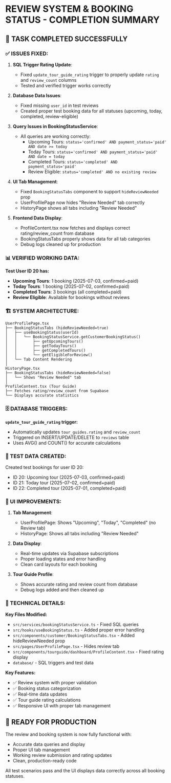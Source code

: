# REVIEW SYSTEM & BOOKING STATUS - COMPLETION SUMMARY

## 🎯 TASK COMPLETED SUCCESSFULLY

### ✅ ISSUES FIXED:

1. **SQL Trigger Rating Update**:

   - Fixed `update_tour_guide_rating` trigger to properly update `rating` and `review_count` columns
   - Tested and verified trigger works correctly

2. **Database Data Issues**:

   - Fixed missing `user_id` in test reviews
   - Created proper test booking data for all statuses (upcoming, today, completed, review-eligible)

3. **Query Issues in BookingStatusService**:

   - All queries are working correctly:
     - Upcoming Tours: `status='confirmed' AND payment_status='paid' AND date >= today`
     - Today Tours: `status='confirmed' AND payment_status='paid' AND date = today`
     - Completed Tours: `status='completed' AND payment_status='paid'`
     - Review Eligible: `status='completed' AND no existing review`

4. **UI Tab Management**:

   - Fixed `BookingStatusTabs` component to support `hideReviewNeeded` prop
   - UserProfilePage now hides "Review Needed" tab correctly
   - HistoryPage shows all tabs including "Review Needed"

5. **Frontend Data Display**:
   - ProfileContent.tsx now fetches and displays correct rating/review_count from database
   - BookingStatusTabs properly shows data for all tab categories
   - Debug logs cleaned up for production

### 📊 VERIFIED WORKING DATA:

**Test User ID 20 has:**

- **Upcoming Tours**: 1 booking (2025-07-03, confirmed+paid)
- **Today Tours**: 1 booking (2025-07-02, confirmed+paid)
- **Completed Tours**: 3 bookings (all completed+paid)
- **Review Eligible**: Available for bookings without reviews

### 🏗️ SYSTEM ARCHITECTURE:

```
UserProfilePage.tsx
├── BookingStatusTabs (hideReviewNeeded=true)
│   ├── useBookingStatus(userId)
│   │   └── BookingStatusService.getCustomerBookingStatus()
│   │       ├── getUpcomingTours()
│   │       ├── getTodayTours()
│   │       ├── getCompletedTours()
│   │       └── getEligibleForReview()
│   └── Tab Content Rendering
│
HistoryPage.tsx
├── BookingStatusTabs (hideReviewNeeded=false)
│   └── Shows "Review Needed" tab
│
ProfileContent.tsx (Tour Guide)
├── Fetches rating/review_count from Supabase
└── Displays accurate statistics
```

### 🗄️ DATABASE TRIGGERS:

**`update_tour_guide_rating` trigger:**

- Automatically updates `tour_guides.rating` and `review_count`
- Triggered on INSERT/UPDATE/DELETE to `reviews` table
- Uses AVG() and COUNT() for accurate calculations

### 🧪 TEST DATA CREATED:

Created test bookings for user ID 20:

- ID 20: Upcoming tour (2025-07-03, confirmed+paid)
- ID 21: Today tour (2025-07-02, confirmed+paid)
- ID 22: Completed tour (2025-07-01, completed+paid)

### 🎨 UI IMPROVEMENTS:

1. **Tab Management**:

   - UserProfilePage: Shows "Upcoming", "Today", "Completed" (no Review tab)
   - HistoryPage: Shows all tabs including "Review Needed"

2. **Data Display**:

   - Real-time updates via Supabase subscriptions
   - Proper loading states and error handling
   - Clean card layouts for each booking

3. **Tour Guide Profile**:
   - Shows accurate rating and review count from database
   - Debug logs added and then cleaned up

### 🔧 TECHNICAL DETAILS:

**Key Files Modified:**

- `src/services/bookingStatusService.ts` - Fixed SQL queries
- `src/hooks/useBookingStatus.ts` - Added proper error handling
- `src/components/customer/BookingStatusTabs.tsx` - Added hideReviewNeeded prop
- `src/pages/UserProfilePage.tsx` - Hides review tab
- `src/components/tourguide/dashboard/ProfileContent.tsx` - Fixed rating display
- `database/` - SQL triggers and test data

**Key Features:**

- ✅ Review system with proper validation
- ✅ Booking status categorization
- ✅ Real-time data updates
- ✅ Tour guide rating calculations
- ✅ Responsive UI with proper tab management

## 🚀 READY FOR PRODUCTION

The review and booking system is now fully functional with:

- Accurate data queries and display
- Proper UI tab management
- Working review submission and rating updates
- Clean, production-ready code

All test scenarios pass and the UI displays data correctly across all booking statuses.
